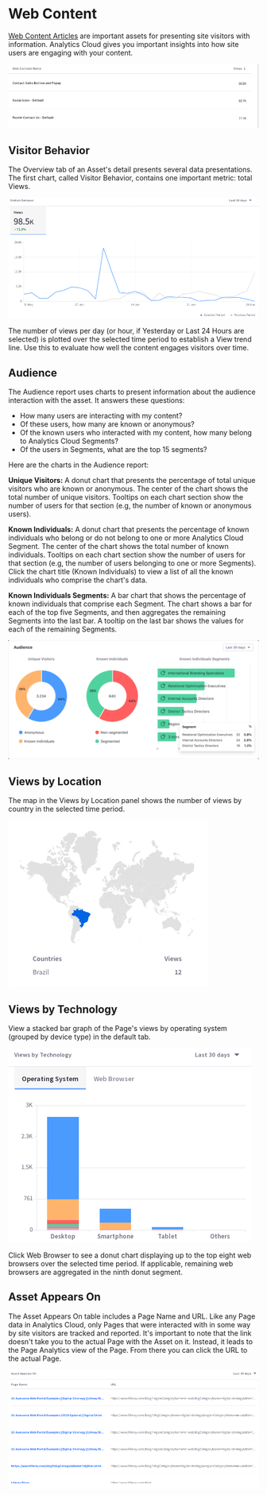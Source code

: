 # Web Content

[Web Content Articles](https://learn.liferay.com/dxp/7.x/en/content-authoring-and-management/web-content/web-content-articles/adding-a-basic-web-content-article.html) are important assets for presenting site visitors with information. Analytics Cloud gives you important insights into how site users are engaging with your content.

![Analytics data for web content can be viewed in a table format.](web-content/images/01.png)

## Visitor Behavior

The Overview tab of an Asset's detail presents several data presentations. The first chart, called Visitor Behavior, contains one important metric: total Views.

![User engagement with web content can be viewed in a chart over time.](web-content/images/02.png)

The number of views per day (or hour, if Yesterday or Last 24 Hours are selected) is plotted over the selected time period to establish a View trend line. Use this to evaluate how well the content engages visitors over time.

## Audience

The Audience report uses charts to present information about the audience interaction with the asset. It answers these questions:

-   How many users are interacting with my content?
-   Of these users, how many are known or anonymous?
-   Of the known users who interacted with my content, how many belong to Analytics Cloud Segments?
-   Of the users in Segments, what are the top 15 segments?

Here are the charts in the Audience report:

**Unique Visitors:** A donut chart that presents the percentage of total unique visitors who are known or anonymous. The center of the chart shows the total number of unique visitors. Tooltips on each chart section show the number of users for that section (e.g, the number of known or anonymous users).

**Known Individuals:** A donut chart that presents the percentage of known individuals who belong or do not belong to one or more Analytics Cloud Segment. The center of the chart shows the total number of known individuals. Tooltips on each chart section show the number of users for that section (e.g, the number of users belonging to one or more Segments). Click the chart title (Known Individuals) to view a list of all the known individuals who comprise the chart's data.

**Known Individuals Segments:** A bar chart that shows the percentage of known individuals that comprise each Segment. The chart shows a bar for each of the top five Segments, and then aggregates the remaining Segments into the last bar. A tooltip on the last bar shows the values for each of the remaining Segments.

![Charts help to identify unique visitors, logged in users, and users who fall into particular segments.](web-content/images/03.png)

## Views by Location

The map in the Views by Location panel shows the number of views by country in the selected time period.

![A map chart identifies users by geography.](web-content/images/04.png)

## Views by Technology

View a stacked bar graph of the Page's views by operating system (grouped by device type) in the default tab.

![Users can also be viewed by device.](web-content/images/05.png)

Click Web Browser to see a donut chart displaying up to the top eight web browsers over the selected time period. If applicable, remaining web browsers are aggregated in the ninth donut segment.

## Asset Appears On

The Asset Appears On table includes a Page Name and URL. Like any Page data in Analytics Cloud, only Pages that were interacted with in some way by site visitors are tracked and reported. It's important to note that the link doesn't take you to the actual Page with the Asset on it. Instead, it leads to the Page Analytics view of the Page. From there you can click the URL to the actual Page.

![A table lists where the assets appear.](web-content/images/06.png)
